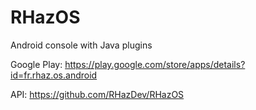 # RHazOS

Android console with Java plugins

Google Play: https://play.google.com/store/apps/details?id=fr.rhaz.os.android

API: https://github.com/RHazDev/RHazOS